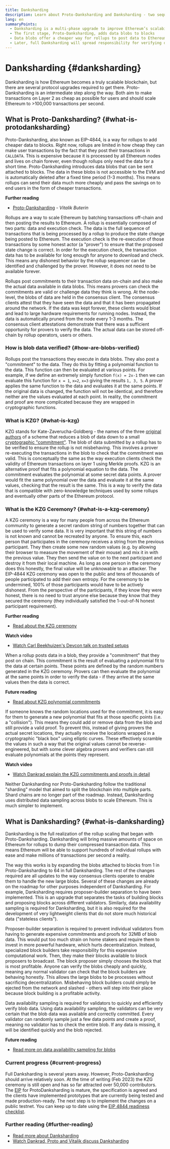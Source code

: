 ```yaml
---
title: Danksharding
description: Learn about Proto-Danksharding and Danksharding - two sequential upgrades for scaling Ethereum.
lang: en
summaryPoints:
  - Danksharding is a multi-phase upgrade to improve Ethereum’s scalability and capacity.
  - The first stage, Proto-Danksharding, adds data blobs to blocks
  - Data blobs offer a cheaper way for rollups to post data to Ethereum and those costs can be passed on to users in the form of lower transaction fees.
  - Later, full Danksharding will spread responsibility for verifying data blobs across subsets of nodes, further scaling Ethereum to more than 100,000 transactions per second.
---
```


# Danksharding {#danksharding}

<InfoBanner isWarning>
  Danksharding is how Ethereum becomes a truly scalable blockchain, but there are several protocol upgrades required to get there. Proto-Danksharding is an intermediate step along the way. Both aim to make transactions on Layer 2 as cheap as possible for users and should scale Ethereum to >100,000 transactions per second.
</InfoBanner>

## What is Proto-Danksharding? {#what-is-protodanksharding}

Proto-Danksharding, also known as EIP-4844, is a way for rollups to add cheaper data to blocks. Right now, rollups are limited in how cheap they can make user transactions by the fact that they post their transactions in `CALLDATA`. This is expensive because it is processed by all Ethereum nodes and lives on chain forever, even though rollups only need the data for a short time. Proto-Danksharding introduces data blobs that can be sent attached to blocks. The data in these blobs is not accessible to the EVM and is automatically deleted after a fixed time period (1-3 months). This means rollups can send their data much more cheaply and pass the savings on to end users in the form of cheaper transactions.

**Further reading**

- [Proto-Danksharding](https://notes.ethereum.org/@vbuterin/proto_danksharding_faq) - _Vitalik Buterin_

<ExpandableCard title="Why do blobs make rollups cheaper?" eventCategory="/roadmap/danksharding" eventName="clicked why do blocks make rollups cheaper?">

Rollups are a way to scale Ethereum by batching transactions off-chain and then posting the results to Ethereum. A rollup is essentially composed of two parts: data and execution check. The data is the full sequence of transactions that is being processed by a rollup to produce the state change being posted to Ethereum. The execution check is the re-execution of those transactions by some honest actor (a "prover") to ensure that the proposed state change is correct. In order for the execution check, the transaction data has to be available for long enough for anyone to download and check. This means any dishonest behavior by the rollup sequencer can be identified and challenged by the prover. However, it does not need to be available forever.

</ExpandableCard>

<ExpandableCard title="Why is it OK to delete the blob data?" eventCategory="/roadmap/danksharding" eventName="clicked why is it OK to delete the blob data?">

Rollups post commitments to their transaction data on-chain and also make the actual data available in data blobs. This means provers can check the commitments are valid or challenge data they think is wrong. At the node-level, the blobs of data are held in the consensus client. The consensus clients attest that they have seen the data and that it has been propagated around the network. If the data was kept forever, these clients would bloat and lead to large hardware requirements for running nodes. Instead, the data is automatically pruned from the node every 1-3 months. The consensus client attestations demonstrate that there was a sufficient opportunity for provers to verify the data. The actual data can be stored off-chain by rollup operators, users or others.

</ExpandableCard>

### How is blob data verified? {#how-are-blobs-verified}

Rollups post the transactions they execute in data blobs. They also post a "commitment" to the data. They do this by fitting a polynomial function to the data. This function can then be evaluated at various points. For example, if we define an extremely simply function `f(x) = 2x-1` then we can evaluate this function for `x = 1`, `x=2`, `x=3` giving the results `1, 3, 5`. A prover applies the same function to the data and evaluates it at the same points. If the original data is changed, the function will not be identical, and therefore neither are the values evaluated at each point. In reality, the commitment and proof are more complicated because they are wrapped in cryptographic functions.

### What is KZG? {#what-is-kzg}

KZG stands for Kate-Zaverucha-Goldberg - the names of the three [original authors](https://link.springer.com/chapter/10.1007/978-3-642-17373-8_11) of a scheme that reduces a blob of data down to a small [cryptographic "commitment"](https://dankradfeist.de/ethereum/2020/06/16/kate-polynomial-commitments.html). The blob of data submitted by a rollup has to be verified to ensure the rollup is not misbehaving. This involves a prover re-executing the transactions in the blob to check that the commitment was valid. This is conceptually the same as the way execution clients check the validity of Ethereum transactions on layer 1 using Merkle proofs. KZG is an alternative proof that fits a polynomial equation to the data. The commitment evaluates the polynomial at some secret data points. A prover would fit the same polynomial over the data and evaluate it at the same values, checking that the result is the same. This is a way to verify the data that is compatible with zero-knowledge techniques used by some rollups and eventually other parts of the Ethereum protocol.

### What is the KZG Ceremony? {#what-is-a-kzg-ceremony}

A KZG ceremony is a way for many people from across the Ethereum community to generate a secret random string of numbers together that can be used to verify some data. It is very important that this string of numbers is not known and cannot be recreated by anyone. To ensure this, each person that participates in the ceremony receives a string from the previous participant. They then create some new random values (e.g. by allowing their browser to measure the movement of their mouse) and mix it in with the previous value. They then send the value on to the next participant and destroy it from their local machine. As long as one person in the ceremony does this honestly, the final value will be unknowable to an attacker. The EIP-4844 KZG ceremony was open to the public and tens of thousands of people participated to add their own entropy. For the ceremony to be undermined, 100% of those participants would have to be actively dishonest. From the perspective of the participants, if they know they were honest, there is no need to trust anyone else because they know that they secured the ceremony (they individually satisfied the 1-out-of-N honest participant requirement).

**Further reading**

- [Read about the KZG ceremony](https://ceremony.ethereum.org/)

**Watch video**

- [Watch Carl Beekhuizen's Devcon talk on trusted setups](https://archive.devcon.org/archive/watch/6/the-kzg-ceremony-or-how-i-learnt-to-stop-worrying-and-love-trusted-setups/?tab=YouTube)

<ExpandableCard title="What is the random number from the KZG ceremony used for?" eventCategory="/roadmap/danksharding" eventName="clicked why is the random number from the KZG ceremony used for?">

When a rollup posts data in a blob, they provide a "commitment" that they post on chain. This commitment is the result of evaluating a polynomial fit to the data at certain points. These points are defined by the random numbers generated in the KZG ceremony. Provers can then evaluate the polynomial at the same points in order to verify the data - if they arrive at the same values then the data is correct.

**Future reading**

- [Read about KZG polynomial commitments](https://dankradfeist.de/ethereum/2020/06/16/kate-polynomial-commitments.html)

</ExpandableCard>

<ExpandableCard title="Why does the KZG random data have to stay secret?" eventCategory="/roadmap/danksharding" eventName="clicked why does the KZG random data have to stay secret?">

If someone knows the random locations used for the commitment, it is easy for them to generate a new polynomial that fits at those specific points (i.e. a "collision"). This means they could add or remove data from the blob and still provide a valid proof. To prevent this, instead of giving provers the actual secret locations, they actually receive the locations wrapped in a cryptographic "black box" using elliptic curves. These effectively scramble the values in such a way that the original values cannot be reverse-engineered, but with some clever algebra provers and verifiers can still evaluate polynomials at the points they represent.

**Watch video**

- [Watch Dankrad explain the KZG commitments and proofs in detail](https://youtu.be/8L2C6RDMV9Q)

</ExpandableCard>

<InfoBanner isWarning>
  Neither Danksharding nor Proto-Danksharding follow the traditional "sharding" model that aimed to split the blockchain into multiple parts. Shard chains are no longer part of the roadmap. Instead, Danksharding uses distributed data sampling across blobs to scale Ethereum. This is much simpler to implement.  
</InfoBanner>

## What is Danksharding? {#what-is-danksharding}

Danksharding is the full realization of the rollup scaling that began with Proto-Danksharding. Danksharding will bring massive amounts of space on Ethereum for rollups to dump their compressed transaction data. This means Ethereum will be able to support hundreds of individual rollups with ease and make millions of transactions per second a reality.

The way this works is by expanding the blobs attached to blocks from 1 in Proto-Danksharding to 64 in full Danksharding. The rest of the changes required are all updates to the way consensus clients operate to enable them to handle the new large blobs. Several of these changes are already on the roadmap for other purposes independent of Danksharding. For example, Danksharding requires proposer-builder separation to have been implemented. This is an upgrade that separates the tasks of building blocks and proposing blocks across different validators. Similarly, data availability sampling is required for Danksharding, but it is also required for the development of very lightweight clients that do not store much historical data ("stateless clients").

<ExpandableCard title="Why does Danksharding require proposer-builder separation?" eventCategory="/roadmap/danksharding" eventName="clicked why does danksharding require proposer-builder separation?">

Proposer-builder separation is required to prevent individual validators from having to generate expensive commitments and proofs for 32MB of blob data. This would put too much strain on home stakers and require them to invest in more powerful hardware, which hurts decentralization. Instead, specialized block builders take responsibility for this expensive computational work. Then, they make their blocks available to block proposers to broadcast. The block proposer simply chooses the block that is most profitable. Anyone can verify the blobs cheaply and quickly, meaning any normal validator can check that the block builders are behaving honestly. This allows the large blobs to be processes without sacrificing decentralization. Misbehaving block builders could simply be ejected from the network and slashed - others will step into their place because block building is a profitable activity.

</ExpandableCard>

<ExpandableCard title="Why does Danksharding require data availability sampling?" eventCateogry="/roadmap/danksharding" eventName="clicked why does danksharding require data availability sampling?">

Data availability sampling is required for validators to quickly and efficiently verify blob data. Using data availability sampling, the validators can be very certain that the blob data was available and correctly committed. Every validator can randomly sample just a few data points and create a proof, meaning no validator has to check the entire blob. If any data is missing, it will be identified quickly and the blob rejected.

**Future reading**

- [Read more on data availability sampling for blobs](https://hackmd.io/@vbuterin/sharding_proposal#ELI5-data-availability-sampling)

</ExpandableCard>

### Current progress {#current-progress}

Full Danksharding is several years away. However, Proto-Danksharding should arrive relatively soon. At the time of writing (Feb 2023) the KZG ceremony is still open and has so far attracted over 50,000 contributors. The [EIP](https://eips.ethereum.org/EIPS/eip-4844) for ProtoDanksharding is mature, the specification is agreed and the clients have implemented prototypes that are currently being tested and made production-ready. The next step is to implement the changes on a public testnet. You can keep up to date using the [EIP 4844 readiness checklist](https://github.com/ethereum/pm/blob/master/Breakout-Room/4844-readiness-checklist.md#client-implementation-status).

### Further reading {#further-reading}

- [Read more about Danksharding](https://notes.ethereum.org/@dankrad/new_sharding)
- [Watch Dankrad, Proto and Vitalik discuss Danksharding](https://www.youtube.com/watch?v=N5p0TB77flM)
